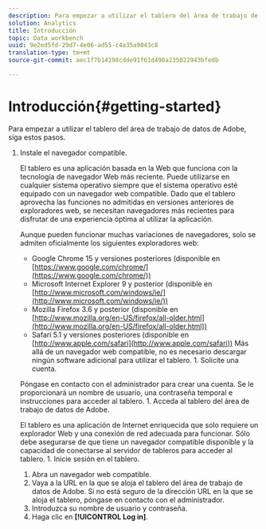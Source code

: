 ```yaml
---
description: Para empezar a utilizar el tablero del área de trabajo de datos de Adobe, siga estos pasos.
solution: Analytics
title: Introducción
topic: Data workbench
uuid: 9e2ed5fd-29d7-4e06-ad55-c4a35a9043c8
translation-type: tm+mt
source-git-commit: aec1f7b14198cdde91f61d490a235022943bfedb

---
```



# Introducción{#getting-started}

Para empezar a utilizar el tablero del área de trabajo de datos de Adobe, siga estos pasos.

1. Instale el navegador compatible.

   El tablero es una aplicación basada en la Web que funciona con la tecnología de navegador Web más reciente. Puede utilizarse en cualquier sistema operativo siempre que el sistema operativo esté equipado con un navegador web compatible. Dado que el tablero aprovecha las funciones no admitidas en versiones anteriores de exploradores web, se necesitan navegadores más recientes para disfrutar de una experiencia óptima al utilizar la aplicación.
       
   Aunque pueden funcionar muchas variaciones de navegadores, solo se admiten oficialmente los siguientes exploradores web:
   
   * Google Chrome 15 y versiones posteriores (disponible en [https://www.google.com/chrome/](https://www.google.com/chrome/))
   * Microsoft Internet Explorer 9 y posterior (disponible en [http://www.microsoft.com/windows/ie/](http://www.microsoft.com/windows/ie/))
   * Mozilla Firefox 3.6 y posterior (disponible en [http://www.mozilla.org/en-US/firefox/all-older.html](http://www.mozilla.org/en-US/firefox/all-older.html))
   * Safari 5.1 y versiones posteriores (disponible en [http://www.apple.com/safari](http://www.apple.com/safari))
   Más allá de un navegador web compatible, no es necesario descargar ningún software adicional para utilizar el tablero. 1. Solicite una cuenta.

   Póngase en contacto con el administrador para crear una cuenta. Se le proporcionará un nombre de usuario, una contraseña temporal e instrucciones para acceder al tablero. 1. Acceda al tablero del área de trabajo de datos de Adobe.

   El tablero es una aplicación de Internet enriquecida que solo requiere un explorador Web y una conexión de red adecuada para funcionar. Sólo debe asegurarse de que tiene un navegador compatible disponible y la capacidad de conectarse al servidor de tableros para acceder al tablero. 1. Inicie sesión en el tablero.
   1. Abra un navegador web compatible.
   1. Vaya a la URL en la que se aloja el tablero del área de trabajo de datos de Adobe. Si no está seguro de la dirección URL en la que se aloja el tablero, póngase en contacto con el administrador.
   1. Introduzca su nombre de usuario y contraseña.
   1. Haga clic en **[!UICONTROL Log in]**.
